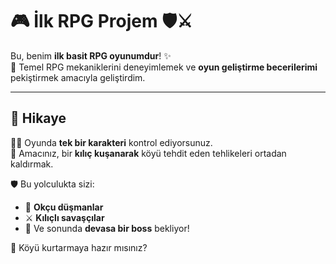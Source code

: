# 🎮 **İlk RPG Projem** 🛡️⚔️

Bu, benim **ilk basit RPG oyunumdur**! ✨  
🎯 Temel RPG mekaniklerini deneyimlemek ve **oyun geliştirme becerilerimi** pekiştirmek amacıyla geliştirdim.

---

## 📖 **Hikaye**

🧙‍♂️ Oyunda **tek bir karakteri** kontrol ediyorsunuz.  
🎯 Amacınız, bir **kılıç kuşanarak** köyü tehdit eden tehlikeleri ortadan kaldırmak.  

🛡️ Bu yolculukta sizi:  
- 🏹 **Okçu düşmanlar**  
- ⚔️ **Kılıçlı savaşçılar**  
- 👹 Ve sonunda **devasa bir boss** bekliyor!

💪 Köyü kurtarmaya hazır mısınız?
